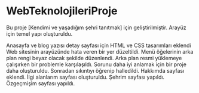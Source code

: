 # WebTeknolojileriProje
Bu proje [Kendimi ve yaşadığım şehri tanıtmak] için geliştirilmiştir.
Arayüz için temel yapı oluşturuldu.

Anasayfa ve blog yazısı detay sayfası için HTML ve CSS tasarımları eklendi
Web sitesinin arayüzünde hata veren bir yer düzeltildi. Menü öğelerinin arka plan rengi beyaz olacak şekilde düzenlendi.
Arka plan resmi yüklemeye çalışırken bir problemle karşılaşıldı. Sorunu daha iyi anlamak için bir proje daha oluşturuldu. Sonradan sıkıntıyı öğrenip halledildi.
Hakkımda sayfası eklendi.
İlgi alanlarım sayfası oluşturuldu.
Şehrim sayfası yapıldı.
Özgeçmişim sayfası yapıldı.
